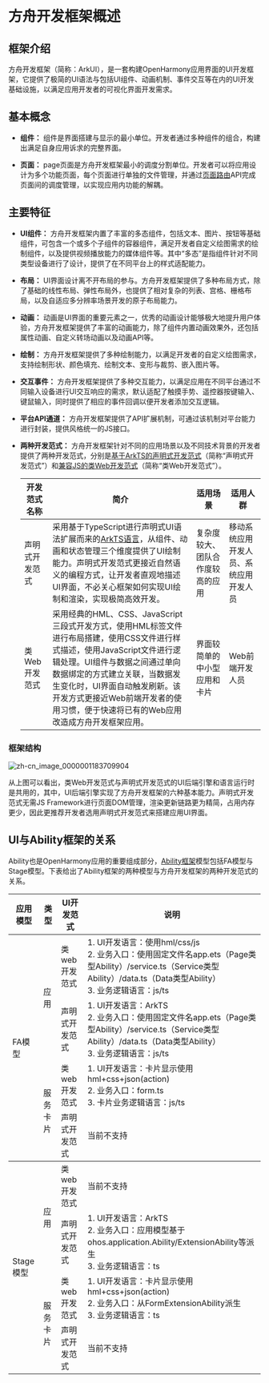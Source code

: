 # 方舟开发框架概述

## 框架介绍

方舟开发框架（简称：ArkUI），是一套构建OpenHarmony应用界面的UI开发框架，它提供了极简的UI语法与包括UI组件、动画机制、事件交互等在内的UI开发基础设施，以满足应用开发者的可视化界面开发需求。

## 基本概念

- **组件：** 组件是界面搭建与显示的最小单位。开发者通过多种组件的组合，构建出满足自身应用诉求的完整界面。

- **页面：** page页面是方舟开发框架最小的调度分割单位。开发者可以将应用设计为多个功能页面，每个页面进行单独的文件管理，并通过[页面路由](../reference/apis/js-apis-router.md)API完成页面间的调度管理，以实现应用内功能的解耦。

## 主要特征

- **UI组件：** 方舟开发框架内置了丰富的多态组件，包括文本、图片、按钮等基础组件，可包含一个或多个子组件的容器组件，满足开发者自定义绘图需求的绘制组件，以及提供视频播放能力的媒体组件等。其中“多态”是指组件针对不同类型设备进行了设计，提供了在不同平台上的样式适配能力。

- **布局：** UI界面设计离不开布局的参与。方舟开发框架提供了多种布局方式，除了基础的线性布局、弹性布局外，也提供了相对复杂的列表、宫格、栅格布局，以及自适应多分辨率场景开发的原子布局能力。

- **动画：** 动画是UI界面的重要元素之一，优秀的动画设计能够极大地提升用户体验，方舟开发框架提供了丰富的动画能力，除了组件内置动画效果外，还包括属性动画、自定义转场动画以及动画API等。

- **绘制：** 方舟开发框架提供了多种绘制能力，以满足开发者的自定义绘图需求，支持绘制形状、颜色填充、绘制文本、变形与裁剪、嵌入图片等。

- **交互事件：** 方舟开发框架提供了多种交互能力，以满足应用在不同平台通过不同输入设备进行UI交互响应的需求，默认适配了触摸手势、遥控器按键输入、键鼠输入，同时提供了相应的事件回调以便开发者添加交互逻辑。

- **平台API通道：** 方舟开发框架提供了API扩展机制，可通过该机制对平台能力进行封装，提供风格统一的JS接口。

- **两种开发范式：** 方舟开发框架针对不同的应用场景以及不同技术背景的开发者提供了两种开发范式，分别是[基于ArkTS的声明式开发范式](./ui-ts-overview.md)（简称“声明式开发范式”）和[兼容JS的类Web开发范式](./ui-js-overview.md)（简称“类Web开发范式”）。

  | 开发范式名称   | 简介                                       | 适用场景             | 适用人群                |
  | -------- | ---------------------------------------- | ---------------- | ------------------- |
  | 声明式开发范式  | 采用基于TypeScript进行声明式UI语法扩展而来的[ArkTS语言](../../quick-start/ets-get-started.md)，从组件、动画和状态管理三个维度提供了UI绘制能力。声明式开发范式更接近自然语义的编程方式，让开发者直观地描述UI界面，不必关心框架如何实现UI绘制和渲染，实现极简高效开发。 | 复杂度较大、团队合作度较高的应用 | 移动系统应用开发人员、系统应用开发人员 |
  | 类Web开发范式 | 采用经典的HML、CSS、JavaScript三段式开发方式，使用HML标签文件进行布局搭建，使用CSS文件进行样式描述，使用JavaScript文件进行逻辑处理。UI组件与数据之间通过单向数据绑定的方式建立关联，当数据发生变化时，UI界面自动触发刷新。该开发方式更接近Web前端开发者的使用习惯，便于快速将已有的Web应用改造成方舟开发框架应用。 | 界面较简单的中小型应用和卡片  | Web前端开发人员    |

### 框架结构

![zh-cn_image_0000001183709904](figures/zh-cn_image_0000001183709904.png)

从上图可以看出，类Web开发范式与声明式开发范式的UI后端引擎和语言运行时是共用的，其中，UI后端引擎实现了方舟开发框架的六种基本能力。声明式开发范式无需JS Framework进行页面DOM管理，渲染更新链路更为精简，占用内存更少，因此更推荐开发者选用声明式开发范式来搭建应用UI界面。

## UI与Ability框架的关系

Ability也是OpenHarmony应用的重要组成部分，[Ability框架](../ability/ability-brief.md)模型包括FA模型与Stage模型。下表给出了Ability框架的两种模型与方舟开发框架的两种开发范式的关系。

<table>
    <thead>
        <tr>
            <th>应用模型</th>
            <th>类型</th>
            <th>UI开发范式</th>
            <th>说明</th>
        </tr>
    </thead>
    <tbody>
        <tr>
            <td rowspan=4>FA模型</td>
            <td rowspan=2>应用</td>
            <td>类web开发范式</td>
            <td>1.  UI开发语言：使用hml/css/js <br>2.  业务入口：使用固定文件名app.ets（Page类型Ability）/service.ts（Service类型Ability）/data.ts（Data类型Ability）<br>3. 业务逻辑语言：js/ts</td>
        </tr>
        <tr>
            <td>声明式开发范式</td>
            <td>1. UI开发语言：ArkTS <br>2. 业务入口：使用固定文件名app.ets（Page类型Ability）/service.ts（Service类型Ability）/data.ts（Data类型Ability） <br>3. 业务逻辑语言：js/ts</td>
        </tr>
        <tr>
            <td rowspan=2>服务卡片</td>
            <td>类web开发范式</td>
            <td>1. UI开发语言：卡片显示使用hml+css+json(action) <br>2. 业务入口：form.ts <br>3. 卡片业务逻辑语言：js/ts</td>
        </tr>
        <tr>
            <td>声明式开发范式</td>
            <td>当前不支持</td>
        </tr>
    </tbody>
    <tbody>
        <tr>
            <td rowspan=4>Stage模型</td>
            <td rowspan=2>应用</td>
            <td>类web开发范式</td>
            <td>当前不支持</td>
        </tr>
        <tr>
            <td>声明式开发范式</td>
            <td>1. UI开发语言：ArkTS <br>2. 业务入口：应用模型基于ohos.application.Ability/ExtensionAbility等派生 <br>3. 业务逻辑语言：ts</td>
        </tr>
        <tr>
            <td rowspan=2>服务卡片</td>
            <td>类web开发范式</td>
            <td>1. UI开发语言：卡片显示使用hml+css+json(action) <br>2. 业务入口：从FormExtensionAbility派生 <br>3. 业务逻辑语言：ts</td>
        </tr>
        <tr>
            <td>声明式开发范式</td>
            <td>当前不支持</td>
        </tr>
    </tbody>
</table>

